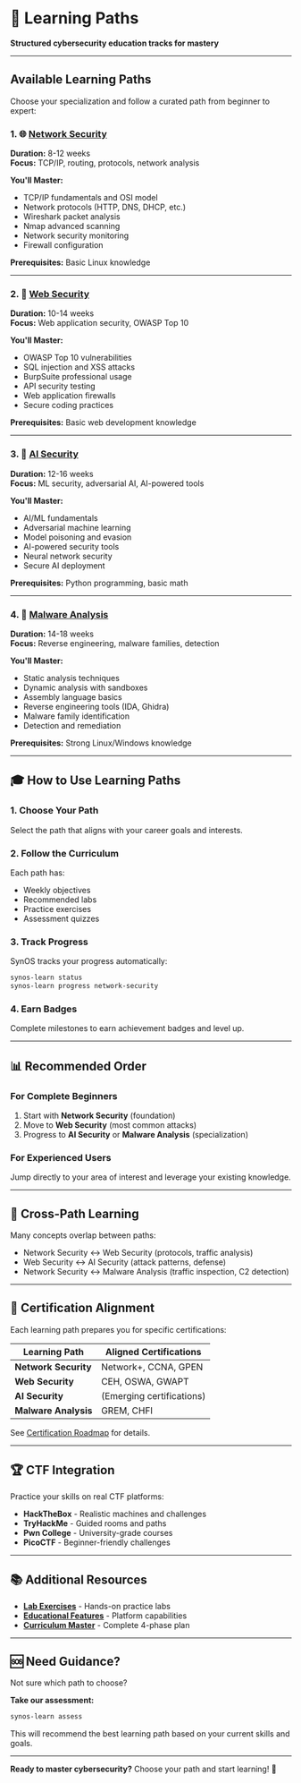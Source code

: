 # 🎯 Learning Paths

**Structured cybersecurity education tracks for mastery**

---

## Available Learning Paths

Choose your specialization and follow a curated path from beginner to expert:

### 1. 🌐 [Network Security](Network-Security.md)

**Duration:** 8-12 weeks  
**Focus:** TCP/IP, routing, protocols, network analysis

**You'll Master:**

-   TCP/IP fundamentals and OSI model
-   Network protocols (HTTP, DNS, DHCP, etc.)
-   Wireshark packet analysis
-   Nmap advanced scanning
-   Network security monitoring
-   Firewall configuration

**Prerequisites:** Basic Linux knowledge

---

### 2. 🔐 [Web Security](Web-Security.md)

**Duration:** 10-14 weeks  
**Focus:** Web application security, OWASP Top 10

**You'll Master:**

-   OWASP Top 10 vulnerabilities
-   SQL injection and XSS attacks
-   BurpSuite professional usage
-   API security testing
-   Web application firewalls
-   Secure coding practices

**Prerequisites:** Basic web development knowledge

---

### 3. 🤖 [AI Security](AI-Security.md)

**Duration:** 12-16 weeks  
**Focus:** ML security, adversarial AI, AI-powered tools

**You'll Master:**

-   AI/ML fundamentals
-   Adversarial machine learning
-   Model poisoning and evasion
-   AI-powered security tools
-   Neural network security
-   Secure AI deployment

**Prerequisites:** Python programming, basic math

---

### 4. 🦠 [Malware Analysis](Malware-Analysis.md)

**Duration:** 14-18 weeks  
**Focus:** Reverse engineering, malware families, detection

**You'll Master:**

-   Static analysis techniques
-   Dynamic analysis with sandboxes
-   Assembly language basics
-   Reverse engineering tools (IDA, Ghidra)
-   Malware family identification
-   Detection and remediation

**Prerequisites:** Strong Linux/Windows knowledge

---

## 🎓 How to Use Learning Paths

### 1. Choose Your Path

Select the path that aligns with your career goals and interests.

### 2. Follow the Curriculum

Each path has:

-   Weekly objectives
-   Recommended labs
-   Practice exercises
-   Assessment quizzes

### 3. Track Progress

SynOS tracks your progress automatically:

```bash
synos-learn status
synos-learn progress network-security
```

### 4. Earn Badges

Complete milestones to earn achievement badges and level up.

---

## 📊 Recommended Order

### For Complete Beginners

1. Start with **Network Security** (foundation)
2. Move to **Web Security** (most common attacks)
3. Progress to **AI Security** or **Malware Analysis** (specialization)

### For Experienced Users

Jump directly to your area of interest and leverage your existing knowledge.

---

## 🔄 Cross-Path Learning

Many concepts overlap between paths:

-   Network Security ↔ Web Security (protocols, traffic analysis)
-   Web Security ↔ AI Security (attack patterns, defense)
-   Network Security ↔ Malware Analysis (traffic inspection, C2 detection)

---

## 🎯 Certification Alignment

Each learning path prepares you for specific certifications:

| Learning Path        | Aligned Certifications    |
| -------------------- | ------------------------- |
| **Network Security** | Network+, CCNA, GPEN      |
| **Web Security**     | CEH, OSWA, GWAPT          |
| **AI Security**      | (Emerging certifications) |
| **Malware Analysis** | GREM, CHFI                |

See [Certification Roadmap](../Certification-CTF-Integration-Master.md) for details.

---

## 🏆 CTF Integration

Practice your skills on real CTF platforms:

-   **HackTheBox** - Realistic machines and challenges
-   **TryHackMe** - Guided rooms and paths
-   **Pwn College** - University-grade courses
-   **PicoCTF** - Beginner-friendly challenges

---

## 📚 Additional Resources

-   **[Lab Exercises](../Lab-Exercises.md)** - Hands-on practice labs
-   **[Educational Features](../Educational-Features.md)** - Platform capabilities
-   **[Curriculum Master](../Educational-Curriculum-Master.md)** - Complete 4-phase plan

---

## 🆘 Need Guidance?

Not sure which path to choose?

**Take our assessment:**

```bash
synos-learn assess
```

This will recommend the best learning path based on your current skills and goals.

---

**Ready to master cybersecurity?** Choose your path and start learning! 🚀
